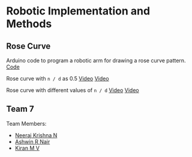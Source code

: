# Robotic Implementation and Methods

## Rose Curve

Arduino code to program a robotic arm for drawing a rose curve pattern.
[Code](./arduino/rose-curve-robotic-arm/servo-rose-curve/)

Rose curve with `n / d` as 0.5
[Video](https://github.com/nnk03/robot-implementation-and-methods/blob/main/arduino/rose-curve-robotic-arm/rose-curve-k-half.mp4)
[Video](./arduino/rose-curve-robotic-arm/rose-curve-k-half.mp4)

Rose curve with different values of `n / d`
[Video](https://github.com/nnk03/robot-implementation-and-methods/blob/main/arduino/rose-curve-robotic-arm/rose-curves-timelapses.mp4)
[Video](./arduino/rose-curve-robotic-arm/rose-curves-timelapses.mp4)

## Team 7

Team Members:

- [Neeraj Krishna N](https://github.com/nnk03)
- [Ashwin R Nair](https://github.com/Ash173)
- [Kiran M V](https://github.com/kmv19)
